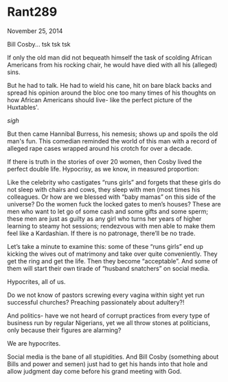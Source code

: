 # Rant289


November 25, 2014

Bill Cosby... tsk tsk tsk

If only the old man did not bequeath himself the task of scolding African Americans from his rocking chair, he would have died with all his (alleged) sins.

But he had to talk. He had to wield his cane, hit on bare black backs and spread his opinion around the bloc one too many times of his thoughts on how African Americans should live- like the perfect picture of the Huxtables'.

*sigh*

But then came Hannibal Burress, his nemesis; shows up and spoils the old man's fun. This comedian reminded the world of this man with a record of alleged rape cases wrapped around his crotch for over a decade.

If there is truth in the stories of over 20 women, then Cosby lived the perfect double life. Hypocrisy, as we know, in measured proportion: 

Like the celebrity who castigates “runs girls” and forgets that these girls do not sleep with chairs and cows, they sleep with men (most times his colleagues. Or how are we blessed with “baby mamas” on this side of the universe? Do the women fuck the locked gates to men’s houses? These are men who want to let go of some cash and some gifts and some sperm; these men are just as guilty as any girl who turns her years of higher learning to steamy hot sessions; rendezvous with men able to make them feel like a Kardashian. If there is no patronage, there’ll be no trade.

Let’s take a minute to examine this: some of these “runs girls” end up kicking the wives out of matrimony and take over quite conveniently. They get the ring and get the life. Then they become “acceptable”. And some of them will start their own tirade of “husband snatchers” on social media.

Hypocrites, all of us.

Do we not know of pastors screwing every vagina within sight yet run successful churches? Preaching passionately about adultery?!

And politics- have we not heard of corrupt practices from every type of business run by regular Nigerians, yet we all throw stones at politicians, only because their figures are alarming?

We are hypocrites.

Social media is the bane of all stupidities. And Bill Cosby (something about Bills and power and semen) just had to get his hands into that hole and allow judgment day come before his grand meeting with God.